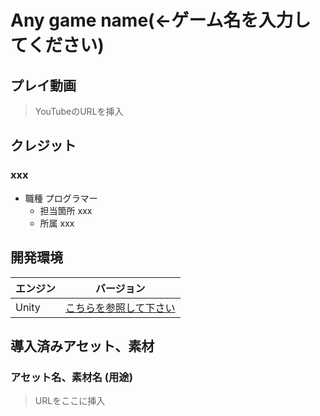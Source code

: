 # Any game name(←ゲーム名を入力してください)

## プレイ動画

> YouTubeのURLを挿入

## クレジット

### xxx
- 職種 プログラマー
  - 担当箇所 xxx
  - 所属 xxx

## 開発環境

| エンジン | バージョン  |
| ---------- | ----------- |
| Unity      | [こちらを参照して下さい](ProjectSettings/ProjectVersion.txt#L1) |

## 導入済みアセット、素材

### アセット名、素材名 (用途)

> URLをここに挿入
